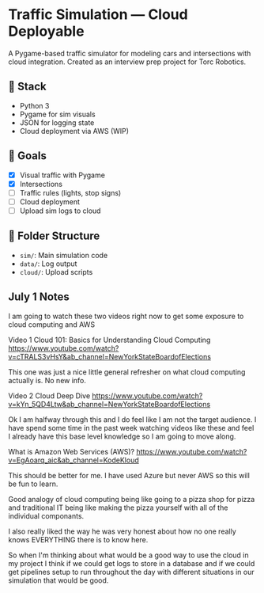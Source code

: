 # Traffic Simulation — Cloud Deployable

A Pygame-based traffic simulator for modeling cars and intersections with cloud integration. Created as an interview prep project for Torc Robotics.

## 🔧 Stack
- Python 3
- Pygame for sim visuals
- JSON for logging state
- Cloud deployment via AWS (WIP)

## 🎯 Goals
- [x] Visual traffic with Pygame
- [x] Intersections
- [ ] Traffic rules (lights, stop signs)
- [ ] Cloud deployment
- [ ] Upload sim logs to cloud

## 📂 Folder Structure
- `sim/`: Main simulation code
- `data/`: Log output
- `cloud/`: Upload scripts




## July 1 Notes
I am going to watch these two videos right now to get some exposure to cloud computing and AWS

Video 1 Cloud 101: Basics for Understanding Cloud Computing
https://www.youtube.com/watch?v=cTRALS3vHsY&ab_channel=NewYorkStateBoardofElections

This one was just a nice little general refresher on what cloud computing actually is. No new info.

Video 2 Cloud Deep Dive
https://www.youtube.com/watch?v=kYn_5QD4Ltw&ab_channel=NewYorkStateBoardofElections

Ok I am halfway through this and I do feel like I am not the target audience. I have spend some time in the past week watching videos like these and feel I already have this base level knowledge so I am going to move along.

What is Amazon Web Services (AWS)?
https://www.youtube.com/watch?v=EgAoarq_aic&ab_channel=KodeKloud

This should be better for me. I have used Azure but never AWS so this will be fun to learn.

Good analogy of cloud computing being like going to a pizza shop for pizza and traditional IT being like making the pizza yourself with all of the individual componants.

I also really liked the way he was very honest about how no one really knows EVERYTHING there is to know here.

So when I'm thinking about what would be a good way to use the cloud in my project I think if we could get logs to store in a database and if we could get pipelines setup to run throughout the day with different situations in our simulation that would be good.